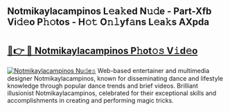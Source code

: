 ## Notmikaylacampinos L𝚎a𝚔ed N𝚞𝚍e - Part-Xfb Vi𝚍𝚎o P𝚑𝚘tos - H𝚘𝚝 O𝚗𝚕yf𝚊ns L𝚎a𝚔s AXpda

# <h2><a href="http://kf5edh.oniu.top/?m=Notmikaylacampinos">🔗👉 🔴 Notmikaylacampinos P𝚑ot𝚘𝚜 V𝚒d𝚎o</a></h2>

[![Notmikaylacampinos Nu𝚍e𝚜](https://i.imgur.com/0qMVB7G.gif)](http://kf5edh.oniu.top/?m=Notmikaylacampinos)
Web-based entertainer and multimedia designer Notmikaylacampinos, known for disseminating dance and lifestyle knowledge through popular dance trends and brief videos. Brilliant illusionist Notmikaylacampinos, celebrated for their exceptional skills and accomplishments in creating and performing magic tricks.  
